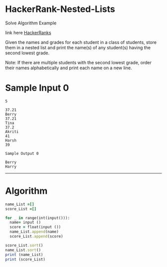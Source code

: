 # HackerRank-Nested-Lists
Solve Algorithm Example

link here 
[HackerRanks](https://www.hackerrank.com/challenges/nested-list/problem?isFullScreen=false)

Given the names and grades for each student in a class of  students, store them in a nested list and print the name(s) of any student(s) having the second lowest grade.

Note: If there are multiple students with the second lowest grade, order their names alphabetically and print each name on a new line.

# Sample Input 0


```
5

37.21
Berry
37.21
Tina
37.2
Akriti
41
Harsh
39

Sample Output 0

Berry
Harry
```
--------------------------------------
# Algorithm
```ruby
name_List =[]
score_List =[]

for _ in range(int(input())):
  name= input ()
  score = float(input ())
  name_List.append(name)
  score_List.append(score)

score_List.sort()
name_List.sort()
print (name_List)
print (score_List)
```
